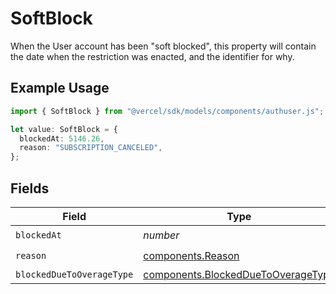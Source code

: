 # SoftBlock

When the User account has been "soft blocked", this property will contain the date when the restriction was enacted, and the identifier for why.

## Example Usage

```typescript
import { SoftBlock } from "@vercel/sdk/models/components/authuser.js";

let value: SoftBlock = {
  blockedAt: 5146.26,
  reason: "SUBSCRIPTION_CANCELED",
};
```

## Fields

| Field                                                                                    | Type                                                                                     | Required                                                                                 | Description                                                                              |
| ---------------------------------------------------------------------------------------- | ---------------------------------------------------------------------------------------- | ---------------------------------------------------------------------------------------- | ---------------------------------------------------------------------------------------- |
| `blockedAt`                                                                              | *number*                                                                                 | :heavy_check_mark:                                                                       | N/A                                                                                      |
| `reason`                                                                                 | [components.Reason](../../models/components/reason.md)                                   | :heavy_check_mark:                                                                       | N/A                                                                                      |
| `blockedDueToOverageType`                                                                | [components.BlockedDueToOverageType](../../models/components/blockedduetooveragetype.md) | :heavy_minus_sign:                                                                       | N/A                                                                                      |